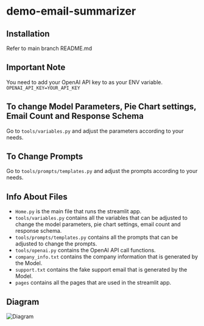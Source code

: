 # demo-email-summarizer

## Installation ##
Refer to main branch README.md

## Important Note 
You need to add your OpenAI API key to as your ENV variable.
``` OPENAI_API_KEY=YOUR_API_KEY```

## To change Model Parameters, Pie Chart settings, Email Count and Response Schema ##
Go to `tools/variables.py` and adjust the parameters according to your needs.

## To Change Prompts
Go to `tools/prompts/templates.py` and adjust the prompts according to your needs.

## Info About Files
- `Home.py` is the main file that runs the streamlit app.
- `tools/variables.py` contains all the variables that can be adjusted to change the model parameters, pie chart settings, email count and response schema.
- `tools/prompts/templates.py` contains all the prompts that can be adjusted to change the prompts.
- `tools/openai.py` contains the OpenAI API call functions.
- `company_info.txt` contains the company information that is generated by the Model.
- `support.txt` contains the fake support email that is generated by the Model.
- `pages` contains all the pages that are used in the streamlit app.

## Diagram
![Diagram](./Diagram1.png)
